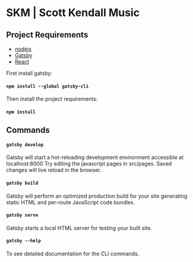 # SKM | Scott Kendall Music

## Project Requirements

* [nodejs](https://nodejs.org/en/)
* [Gatsby](https://www.gatsbyjs.org/)
* [React](https://reactjs.org)

First install gatsby:

#### `npm install --global gatsby-cli`

Then install the project requirements:

#### `npm install`

## Commands

#### `gatsby develop`

Gatsby will start a hot-reloading development environment accessible at localhost:8000
Try editing the javascript pages in src/pages. Saved changes will live reload in the browser.

#### `gatsby build`

Gatsby will perform an optimized production build for your site generating static HTML and per-route JavaScript code bundles.

#### `gatsby serve`

Gatsby starts a local HTML server for testing your built site.

#### `gatsby --help`
To see detailed documentation for the CLI commands.
